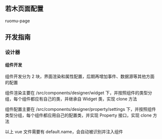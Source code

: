 ## 若木页面配置

ruomu-page

## 开发指南

### 设计器

#### 组件开发

组件开发分为 2 块，界面渲染和属性配置，后期再增加事件、数据源等其他方面的配置

组件渲染主要在 /src/components/designer/widget 下，并按照组件的类型分组，每个组件都应有自己的类，并继承自 Widget 类，实现 clone 方法

组件配置主要在 /src/components/designer/property/settings 下，并按照组件类型分组，每个组件都应用自己的配置类，并实现 Property 接口，实现 clone 方法

以上 vue 文件需要有 default.name，会自动被识别并注入组件
